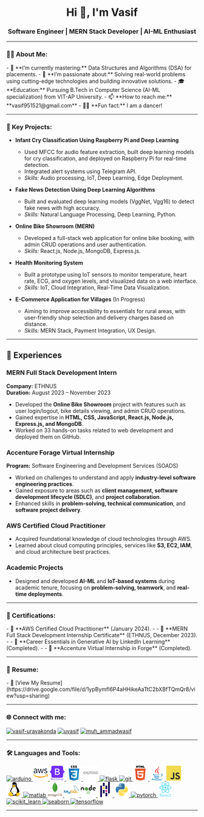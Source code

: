 <h1 align="center">Hi 👋, I'm Vasif</h1>
<h3 align="center">Software Engineer | MERN Stack Developer | AI-ML Enthusiast</h3>

---

<h3>👨‍💻 About Me:</h3>
- 🌱 **I’m currently mastering:** Data Structures and Algorithms (DSA) for placements.  
- 🚀 **I’m passionate about:** Solving real-world problems using cutting-edge technologies and building innovative solutions.  
- 🎓 **Education:** Pursuing B.Tech in Computer Science (AI-ML specialization) from VIT-AP University.  
- 📫 **How to reach me:** **vasif951521@gmail.com**  
- 🏊‍♂️ **Fun fact:** I am a dancer!  

---

<h3>💼 Key Projects:</h3>

- **Infant Cry Classification Using Raspberry Pi and Deep Learning**  
  - Used MFCC for audio feature extraction, built deep learning models for cry classification, and deployed on Raspberry Pi for real-time detection.
  - Integrated alert systems using Telegram API.
  - *Skills:* Audio processing, IoT, Deep Learning, Edge Deployment.  

- **Fake News Detection Using Deep Learning Algorithms**  
  - Built and evaluated deep learning models (VggNet, Vgg16) to detect fake news with high accuracy.  
  - *Skills:* Natural Language Processing, Deep Learning, Python.  

- **Online Bike Showroom (MERN)**  
  - Developed a full-stack web application for online bike booking, with admin CRUD operations and user authentication.  
  - *Skills:* React.js, Node.js, MongoDB, Express.js.  

- **Health Monitoring System**  
  - Built a prototype using IoT sensors to monitor temperature, heart rate, ECG, and oxygen levels, and visualized data on a web interface.  
  - *Skills:* IoT, Cloud Integration, Real-Time Data Visualization.  

- **E-Commerce Application for Villages** (In Progress)  
  - Aiming to improve accessibility to essentials for rural areas, with user-friendly shop selection and delivery charges based on distance.  
  - *Skills:* MERN Stack, Payment Integration, UX Design.  

---

## 🌟 Experiences

### MERN Full Stack Development Intern  
**Company:** ETHNUS  
**Duration:** August 2023 – November 2023  

- Developed the **Online Bike Showroom** project with features such as user login/logout, bike details viewing, and admin CRUD operations.  
- Gained expertise in **HTML, CSS, JavaScript, React.js, Node.js, Express.js, and MongoDB**.  
- Worked on 33 hands-on tasks related to web development and deployed them on GitHub.  

### Accenture Forage Virtual Internship  
**Program:** Software Engineering and Development Services (SOADS)  

- Worked on challenges to understand and apply **industry-level software engineering practices**.  
- Gained exposure to areas such as **client management, software development lifecycle (SDLC)**, and **project collaboration**.  
- Enhanced skills in **problem-solving, technical communication**, and **software project delivery**.  

### AWS Certified Cloud Practitioner  
- Acquired foundational knowledge of cloud technologies through AWS.  
- Learned about cloud computing principles, services like **S3, EC2, IAM**, and cloud architecture best practices.  

### Academic Projects  
- Designed and developed **AI-ML** and **IoT-based systems** during academic tenure, focusing on **problem-solving, teamwork**, and **real-time deployments**.  

---

<h3>📜 Certifications:</h3>
- 🏅 **AWS Certified Cloud Practitioner** (January 2024).  
-
- 🏅 **MERN Full Stack Development Internship Certificate** (ETHNUS, December 2023).
-  
- 🏅 **Career Essentials in Generative AI by LinkedIn Learning** (Completed).
- 
- 🏅 **Accenture Virtual Internship in Forge** (Completed).  

---

<h3>📄 Resume:</h3>
- 📄 [View My Resume](https://drive.google.com/file/d/1ypBymfl6P4aHHikeAaTtC2bXBfTQmQr8/view?usp=sharing)  

---

<h3>🌐 Connect with me:</h3>
<p align="left">
<a href="https://linkedin.com/in/vasif-uravakonda" target="blank"><img align="center" src="https://raw.githubusercontent.com/rahuldkjain/github-profile-readme-generator/master/src/images/icons/Social/linked-in-alt.svg" alt="vasif-uravakonda" height="30" width="40" /></a>
<a href="https://kaggle.com/uvasif" target="blank"><img align="center" src="https://raw.githubusercontent.com/rahuldkjain/github-profile-readme-generator/master/src/images/icons/Social/kaggle.svg" alt="uvasif" height="30" width="40" /></a>
<a href="https://instagram.com/muh_ammadwasif" target="blank"><img align="center" src="https://raw.githubusercontent.com/rahuldkjain/github-profile-readme-generator/master/src/images/icons/Social/instagram.svg" alt="muh_ammadwasif" height="30" width="40" /></a>
</p>

---

<h3>🛠️ Languages and Tools:</h3>

<p align="left">
<p align="left"> <a href="https://www.arduino.cc/" target="_blank" rel="noreferrer"> <img src="https://cdn.worldvectorlogo.com/logos/arduino-1.svg" alt="arduino" width="40" height="40"/> </a> <a href="https://aws.amazon.com" target="_blank" rel="noreferrer"> <img src="https://raw.githubusercontent.com/devicons/devicon/master/icons/amazonwebservices/amazonwebservices-original-wordmark.svg" alt="aws" width="40" height="40"/> </a> <a href="https://getbootstrap.com" target="_blank" rel="noreferrer"> <img src="https://raw.githubusercontent.com/devicons/devicon/master/icons/bootstrap/bootstrap-plain-wordmark.svg" alt="bootstrap" width="40" height="40"/> </a> <a href="https://www.w3schools.com/css/" target="_blank" rel="noreferrer"> <img src="https://raw.githubusercontent.com/devicons/devicon/master/icons/css3/css3-original-wordmark.svg" alt="css3" width="40" height="40"/> </a> <a href="https://expressjs.com" target="_blank" rel="noreferrer"> <img src="https://raw.githubusercontent.com/devicons/devicon/master/icons/express/express-original-wordmark.svg" alt="express" width="40" height="40"/> </a> <a href="https://flask.palletsprojects.com/" target="_blank" rel="noreferrer"> <img src="https://www.vectorlogo.zone/logos/pocoo_flask/pocoo_flask-icon.svg" alt="flask" width="40" height="40"/> </a> <a href="https://git-scm.com/" target="_blank" rel="noreferrer"> <img src="https://www.vectorlogo.zone/logos/git-scm/git-scm-icon.svg" alt="git" width="40" height="40"/> </a> <a href="https://www.w3.org/html/" target="_blank" rel="noreferrer"> <img src="https://raw.githubusercontent.com/devicons/devicon/master/icons/html5/html5-original-wordmark.svg" alt="html5" width="40" height="40"/> </a> <a href="https://www.java.com" target="_blank" rel="noreferrer"> <img src="https://raw.githubusercontent.com/devicons/devicon/master/icons/java/java-original.svg" alt="java" width="40" height="40"/> </a> <a href="https://developer.mozilla.org/en-US/docs/Web/JavaScript" target="_blank" rel="noreferrer"> <img src="https://raw.githubusercontent.com/devicons/devicon/master/icons/javascript/javascript-original.svg" alt="javascript" width="40" height="40"/> </a> <a href="https://www.linux.org/" target="_blank" rel="noreferrer"> <img src="https://raw.githubusercontent.com/devicons/devicon/master/icons/linux/linux-original.svg" alt="linux" width="40" height="40"/> </a> <a href="https://www.mathworks.com/" target="_blank" rel="noreferrer"> <img src="https://upload.wikimedia.org/wikipedia/commons/2/21/Matlab_Logo.png" alt="matlab" width="40" height="40"/> </a> <a href="https://www.mongodb.com/" target="_blank" rel="noreferrer"> <img src="https://raw.githubusercontent.com/devicons/devicon/master/icons/mongodb/mongodb-original-wordmark.svg" alt="mongodb" width="40" height="40"/> </a> <a href="https://www.mysql.com/" target="_blank" rel="noreferrer"> <img src="https://raw.githubusercontent.com/devicons/devicon/master/icons/mysql/mysql-original-wordmark.svg" alt="mysql" width="40" height="40"/> </a> <a href="https://nodejs.org" target="_blank" rel="noreferrer"> <img src="https://raw.githubusercontent.com/devicons/devicon/master/icons/nodejs/nodejs-original-wordmark.svg" alt="nodejs" width="40" height="40"/> </a> <a href="https://pandas.pydata.org/" target="_blank" rel="noreferrer"> <img src="https://raw.githubusercontent.com/devicons/devicon/2ae2a900d2f041da66e950e4d48052658d850630/icons/pandas/pandas-original.svg" alt="pandas" width="40" height="40"/> </a> <a href="https://www.python.org" target="_blank" rel="noreferrer"> <img src="https://raw.githubusercontent.com/devicons/devicon/master/icons/python/python-original.svg" alt="python" width="40" height="40"/> </a> <a href="https://pytorch.org/" target="_blank" rel="noreferrer"> <img src="https://www.vectorlogo.zone/logos/pytorch/pytorch-icon.svg" alt="pytorch" width="40" height="40"/> </a> <a href="https://reactjs.org/" target="_blank" rel="noreferrer"> <img src="https://raw.githubusercontent.com/devicons/devicon/master/icons/react/react-original-wordmark.svg" alt="react" width="40" height="40"/> </a> <a href="https://scikit-learn.org/" target="_blank" rel="noreferrer"> <img src="https://upload.wikimedia.org/wikipedia/commons/0/05/Scikit_learn_logo_small.svg" alt="scikit_learn" width="40" height="40"/> </a> <a href="https://seaborn.pydata.org/" target="_blank" rel="noreferrer"> <img src="https://seaborn.pydata.org/_images/logo-mark-lightbg.svg" alt="seaborn" width="40" height="40"/> </a> <a href="https://www.tensorflow.org" target="_blank" rel="noreferrer"> <img src="https://www.vectorlogo.zone/logos/tensorflow/tensorflow-icon.svg" alt="tensorflow" width="40" height="40"/> </a> </p>

---

